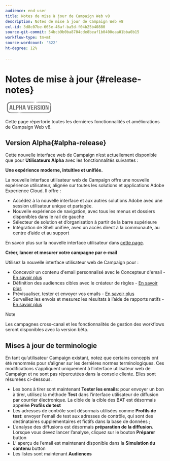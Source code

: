 ```yaml
---
audience: end-user
title: Notes de mise à jour de Campaign Web v8
description: Notes de mise à jour de Campaign Web v8
exl-id: 3d8c07be-665e-46af-ba5d-f04b25b40880
source-git-commit: 54bcb9b0ba8704cde8beaf1b0400eaa01bba0b15
workflow-type: tm+mt
source-wordcount: '322'
ht-degree: 12%

---
```


# Notes de mise à jour {#release-notes}

![](../assets/do-not-localize/badge.png)

Cette page répertorie toutes les dernières fonctionnalités et améliorations de Campaign Web v8.

## Version Alpha{#alpha-release}

Cette nouvelle interface web de Campaign n’est actuellement disponible que pour **Utilisateurs Alpha** avec les fonctionnalités suivantes :

**Une expérience moderne, intuitive et unifiée.**

La nouvelle interface utilisateur web de Campaign offre une nouvelle expérience utilisateur, alignée sur toutes les solutions et applications Adobe Experience Cloud. Il offre :

* Accédez à la nouvelle interface et aux autres solutions Adobe avec une session utilisateur unique et partagée.
* Nouvelle expérience de navigation, avec tous les menus et dossiers disponibles dans le rail de gauche
* Sélecteur de solution et d’organisation à partir de la barre supérieure
* Intégration de Shell unifiée, avec un accès direct à la communauté, au centre d’aide et au support
<!--
No search and pulse notifications in Alpha
-->

En savoir plus sur la nouvelle interface utilisateur dans [cette page](../get-started/user-interface.md).

**Créer, lancer et mesurer votre campagne par e-mail**

Utilisez la nouvelle interface utilisateur web de Campaign pour :

* Concevoir un contenu d&#39;email personnalisé avec le Concepteur d&#39;email - [En savoir plus](../content/edit-content.md)
* Définition des audiences cibles avec le créateur de règles - [En savoir plus](../audience/about-audiences.md)
* Prévisualiser, tester et envoyer vos emails - [En savoir plus](../monitor/prepare-send.md)
* Surveillez les envois et mesurez les résultats à l’aide de rapports natifs - [En savoir plus](../reporting/reports.md)

<!--
add info somewhere to remind users that
* they still have access to their console (+ link to v8 console doc)
* they keep their existing data (example: will be able to use their existing delivery templates to create deliveries)
-->

>[!NOTE]
>
>Les campagnes cross-canal et les fonctionnalités de gestion des workflows seront disponibles avec la version bêta.

## Mises à jour de terminologie

En tant qu’utilisateur Campaign existant, notez que certains concepts ont été renommés pour s’aligner sur les dernières normes terminologiques. Ces modifications s’appliquent uniquement à l’interface utilisateur web de Campaign et ne sont pas répercutées dans la console cliente. Elles sont résumées ci-dessous.

* Les bons à tirer sont maintenant **Tester les emails**: pour envoyer un bon à tirer, utilisez la méthode **Test** dans l’interface utilisateur de diffusion par courrier électronique. La cible de la cible des BAT est désormais appelée **Profils de test**
* Les adresses de contrôle sont désormais utilisées comme **Profils de test**: envoyer l&#39;email de test aux adresses de contrôle, qui sont des destinataires supplémentaires et fictifs dans la base de données ;
* L’analyse des diffusions est désormais **préparation de la diffusion**. Lorsque vous devez lancer l’analyse, cliquez sur le bouton **Préparer** button
* L’ aperçu de l’email est maintenant disponible dans la **Simulation du contenu** button
* Les listes sont maintenant **Audiences**
